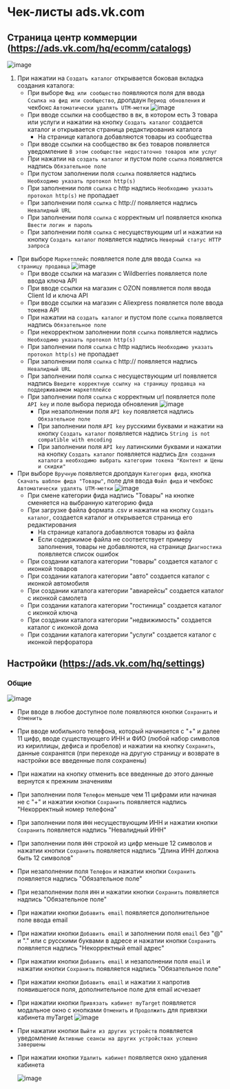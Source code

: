 # Чек-листы ads.vk.com

## Страница центр коммерции (https://ads.vk.com/hq/ecomm/catalogs)

![image](https://github.com/flioletty/homework-3-spring-2024/assets/92665311/82340918-e984-4f91-a85b-156fd5795351)

1. При нажатии на `Создать каталог` открывается боковая вкладка создания каталога:
    - При выборе `Фид или сообщество` появляются поля для ввода `Ссылка на фид или сообщество`, дропдаун `Период обновления` и чекбокс `Автоматически удалять UTM-метки`
    ![image](https://github.com/flioletty/homework-3-spring-2024/assets/92665311/b772f248-e1ae-4fd3-b0ff-cb23b0181038)
    - При вводе ссылки на сообщество в вк, в котором есть 3 товара или услуги и нажатии на кнопку `Создать каталог` создается каталог и открывается страница редактирования каталога
      - На странице каталога добавляются товары из сообщества
    - При вводе ссылки на сообщество вк без товаров появляется уведомление `В этом сообществе недостаточно товаров или услуг`
    - При нажатии на `создать каталог` и пустом поле `ссылка` появляется надпись `Обязательное поле`
    - При пустом заполнении поля `ссылка` появляется надпись `Необходимо указать протокол http(s)`
    - При заполнении поля `ссылка` c http надпись `Необходимо указать протокол http(s)` не пропадает
    - При заполнении поля `ссылка` c http:// появляется надпись `Невалидный URL`
    - При заполнении поля `ссылка` с корректным url появляется кнопка `Ввести логин и пароль`
    - При заполнении поля `ссылка` с несуществующим url и нажатии на кнопку `Создать каталог` появляется надпись `Неверный статус HTTP запроса`
  - При выборе `Маркетплейс` появляется поле для ввода `Ссылка на страницу продавца`
    ![image](https://github.com/flioletty/homework-3-spring-2024/assets/92665311/cc30d0a4-35e5-42d9-9dad-a826f1b90b6d)
    - При вводе ссылки на магазин с Wildberries появляется поле ввода ключа API
    - При вводе ссылки на магазин с OZON появляется поля ввода Client Id и ключа API
    - При вводе ссылки на магазин с Aliexpress появляется поле ввода токена API
    - При нажатии на `создать каталог` и пустом поле `ссылка` появляется надпись `Обязательное поле`
    - При некорректном заполнении поля `ссылка` появляется надпись `Необходимо указать протокол http(s)`
    - При заполнении поля `ссылка` c http надпись `Необходимо указать протокол http(s)` не пропадает
    - При заполнении поля `ссылка` c http:// появляется надпись `Невалидный URL`
    - При заполнении поля `ссылка` c несуществующим url появляется надпись `Введите корректную ссылку на страницу продавца на поддерживаемом маркетплейсе`
    - При заполнении поля `ссылка` с корректным url появляется поле `API key` и поле выбора периода обновления
      ![image](https://github.com/flioletty/homework-3-spring-2024/assets/92665311/bf4ca599-00c4-451f-a499-319a9a3a4777)
      - При незаполнении поля `API key` появляется надпись `Обязательное поле`
      - При заполнении поля `API key` русскими буквами и нажатии на кнопку `Создать каталог` появляется надпись `String is not compatible with encoding`
      - При заполнении поля `API key` латинскими буквами и нажатии на кнопку `Создать каталог` появляется надпись `Для создания каталога необходимо выбрать категории токена "Контент и Цены и скидки"`
  - При выборе `Вручную` появляется дропдаун `Категория фида`, кнопка `Скачать шаблон фида "Товары"`, поле для ввода `Файл фида` и чекбокс `Автоматически удалять UTM-метки`
    ![image](https://github.com/flioletty/homework-3-spring-2024/assets/92665311/f957d01d-f483-4067-a41f-a6b4d9bf4104)
    - При смене категории фида надпись "Товары" на кнопке сменяется на выбранную категорию фида
    - При загрузке файла формата .csv и нажатии на кнопку `Создать каталог`, создается каталог и открывается страница его редактирования
        - На странице каталога добавляются товары из файла
        - Если содержимое файла не соответствует примеру заполнения, товары не добавляются, на странице `Диагностика` появляется список ошибок
    - При создании каталога категории "товары" создается каталог с иконкой товаров
    - При создании каталога категории "авто" создается каталог с иконкой автомобиля
    - При создании каталога категории "авиарейсы" создается каталог с иконкой самолета
    - При создании каталога категории "гостиница" создается каталог с иконкой ключа
    - При создании каталога категории "недвижимость" создается каталог с иконкой дома
    - При создании каталога категории "услуги" создается каталог с иконкой перфоратора
## Настройки (https://ads.vk.com/hq/settings)

### Общие

![image](https://github.com/flioletty/homework-3-spring-2024/assets/92665311/88debf03-210a-4c11-8703-3f18a0844625)

- При вводе в любое доступное поле появляются кнопки `Сохранить` и `Отменить`
- При вводе мобильного телефона, который начинается с "+" и далее 11 цифр, вводе существующего ИНН и ФИО (любой набор символов из кириллицы, дефиса и пробелов) и нажатии на кнопку `Сохранить`, данные сохранятся (при переходе на другую страницу и возврате в настройки все введенные поля сохранены)
- При нажатии на кнопку отменить все введенные до этого данные вернутся к прежним значениям
- При заполнении поля `Телефон` меньше чем 11 цифрами или начиная не с "+" и нажатии кнопки `Сохранить` появляется надпись "Некорректный номер телефона"
- При заполнении поля `ИНН` несуществующим ИНН  и нажатии кнопки `Сохранить` появляется надпись "Невалидный ИНН"
- При заполнении поля `ИНН` строкой из цифр меньше 12 символов и нажатии кнопки `Сохранить` появляется надпись "Длина ИНН должна быть 12 символов"
- При незаполнении поля `Телефон` и нажатии кнопки `Сохранить` появляется надпись "Обязательное поле"
- При незаполнении поля `ИНН` и нажатии кнопки `Сохранить` появляется надпись "Обязательное поле"
- При нажатии кнопки `Добавить email` появляется дополнительное поле ввода email
- При нажатии кнопки `Добавить email` и заполнении поля `email` без "@" и "." или с русскими буквами в адресе и нажатии кнопки `Сохранить` появляется надпись "Некорректный email адрес"
- При нажатии кнопки `Добавить email` и незаполнении поля `email` и нажатии кнопки `Сохранить` появляется надпись "Обязательное поле"
- При нажатии кнопки `Добавить email` и нажатии `Х` напротив появившегося поля, дополнительное поле для email исчезает
- При нажатии кнопки `Привязать кабинет myTarget` появляется модальное окно с кнопками `Отменить` и `Продолжить` для привязки кабинета myTarget
  ![image](https://github.com/flioletty/homework-3-spring-2024/assets/92665311/03a13ebf-58dc-471c-9893-2942dbfa94dc)

- При нажатии кнопки `Выйти из других устройств` появляется уведомление `Активные сеансы на других устройствах успешно завершены`
- При нажатии кнопки `Удалить кабинет` появляется окно удаления кабинета
  
  ![image](https://github.com/flioletty/homework-3-spring-2024/assets/92665311/1fa1500a-c841-40a9-b295-d1ec67ded6f8)
      
